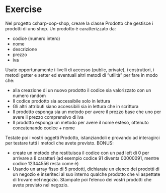 # Exercise
Nel progetto csharp-oop-shop, creare la classe Prodotto che gestisce i prodotti di uno shop.
Un prodotto è caratterizzato da:
- codice (numero intero)
- nome
- descrizione
- prezzo
- iva

Usate opportunamente i livelli di accesso (public, private), i costruttori, i metodi getter e setter ed eventuali altri metodi di “utilità” per fare in modo che:

- alla creazione di un nuovo prodotto il codice sia valorizzato con un numero random
- Il codice prodotto sia accessibile solo in lettura
- Gli altri attributi siano accessibili sia in lettura che in scrittura
- Il prodotto esponga sia un metodo per avere il prezzo base che uno per avere il prezzo comprensivo di iva
- Il prodotto esponga un metodo per avere il nome esteso, ottenuto concatenando codice + nome

Testate poi i vostri oggetti Prodotto, istanziandoli e provando ad interagirci per testare tutti i metodi che avete previsto.
BONUS:

- create un metodo che restituisca il codice con un pad left di 0 per arrivare a 8 caratteri (ad esempio codice 91 diventa 00000091, mentre codice 12344556 resta come è)
- Usando un array fisso di 5 prodotti, dichiarate un elenco dei prodotti di un negozio e inseriteci al suo interno qualche prodotto che vi aspettate di trovare nel negozio. Stampate poi l’elenco dei vostri prodotti che avete previsto nel negozio.
